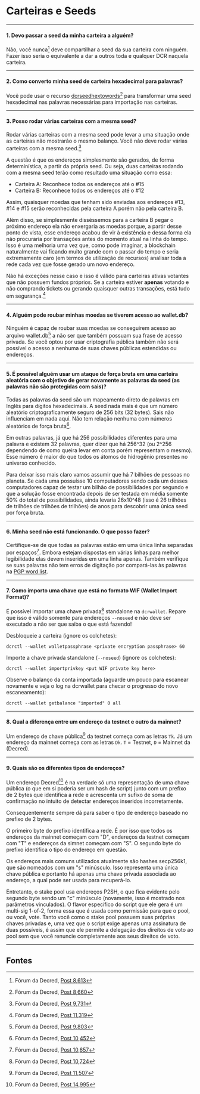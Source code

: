 # <i class="fa fa-money"></i> Carteiras e Seeds 

---

#### 1. Devo passar a seed da minha carteira a alguém? 

Não, você nunca[^8613] deve compartilhar a seed da sua carteira com ninguém. Fazer isso seria o equivalente a dar a outros toda e qualquer DCR naquela carteira.

---

#### 2. Como converto minha seed de carteira hexadecimal para palavras? 

Você pode usar o recurso [dcrseedhextowords](https://github.com/davecgh/dcrseedhextowords)[^8660] para transformar uma seed hexadecimal nas palavras necessárias para importação nas carteiras.

---

#### 3. Posso rodar várias carteiras com a mesma seed? 

Rodar várias carteiras com a mesma seed pode levar a uma situação onde as carteiras não mostrarão o mesmo balanço. Você não deve rodar várias carteiras com a mesma seed.[^9731]

A questão é que os endereços simplesmente são gerados, de forma determinística, a partir da própria seed. Ou seja, duas carteiras rodando com a mesma seed terão como resultado uma situação como essa:

* Carteira A: Reconhece todos os endereços até o #15
* Carteira B: Reconhece todos os endereços até o #12

Assim, quaisquer moedas que tenham sido enviadas aos endereços #13, #14 e #15 serão reconhecidas pela carteira A porém não pela carteira B.  

Além disso, se simplesmente disséssemos para a carteira B pegar o próximo endereço ela não enxergaria as moedas porque, a partir desse ponto de vista, esse endereço acabou de vir à existência e dessa forma ela não procuraria por transações antes do momento atual na linha do tempo. Isso é uma melhoria uma vez que, como pode imaginar, a blockchain naturalmente vai ficando muito grande com o passar do tempo e seria extremamente caro (em termos de utilização de recursos) analisar toda a rede cada vez que fosse gerado um novo endereço. 

Não há exceções nesse caso e isso é válido para carteiras ativas votantes que não possuem fundos próprios. Se a carteira estiver **apenas** votando e não comprando tickets ou gerando quaisquer outras transações, está tudo em segurança.[^11319] 

---

#### 4. Alguém pode roubar minhas moedas se tiverem acesso ao wallet.db? 

Ninguém é capaz de roubar suas moedas se conseguirem acesso ao arquivo wallet.db[^9803] a não ser que também possuam sua frase de acesso privada. Se você optou por usar criptografia pública também não será possível o acesso a nenhuma de suas chaves públicas estendidas ou endereços.

---

#### 5. É possível alguém usar um ataque de força bruta em uma carteira aleatória com o objetivo de gerar novamente as palavras da seed  (as palavras não são protegidas com sais)? 

Todas as palavras da seed são um mapeamento direto de palavras em Inglês para dígitos hexadecimais. A seed nada mais é que um número aleatório criptograficamente seguro de 256 bits (32 bytes). Sais não influenciam em nada aqui. Não tem relação nenhuma com números aleatórios de força bruta[^10452].

Em outras palavras, já que há 256 possibilidades diferentes para uma palavra e existem 32 palavras, quer dizer que há 256^32 (ou 2^256 dependendo de como queira levar em conta porém representam o mesmo). Esse número é maior do que todos os átomos de hidrogênio presentes no universo conhecido.  

Para deixar isso mais claro vamos assumir que há 7 bilhões de pessoas no planeta. Se cada uma possuísse 10 computadores sendo cada um desses computadores capaz de testar um bilhão de possibilidades por segundo e que a solução fosse encontrada depois de ser testada em média somente 50% do total de possibilidades, ainda levaria 26x10^48 (isso é 26 trilhões de trilhões de trilhões de trilhões) de anos para descobrir uma única seed por força bruta.

---

#### 6. Minha seed não está funcionando. O que posso fazer? 

Certifique-se de que todas as palavras estão em uma única linha separadas por espaços[^10657]. Embora estejam dispostas em várias linhas para melhor legibilidade elas devem inseridas em uma linha apenas. Também verifique se suas palavras não tem erros de digitação por compará-las às palavras na [PGP word list](https://en.wikipedia.org/wiki/PGP_word_list).

---

#### 7. Como importo uma chave que está no formato WIF (Wallet Import Format)? 

É possível importar uma chave privada[^10724] standalone na `dcrwallet`. Repare que isso é válido somente para endereços `--noseed` e não deve ser executado a não ser que saiba o que está fazendo!  

Desbloqueie a carteira (ignore os colchetes): 

```no-highlight
dcrctl --wallet walletpassphrase <private encryption passphrase> 60
```

Importe a chave privada standalone (`--noseed`) (ignore os colchetes):

```no-highlight
dcrctl --wallet importprivkey <put WIF private key here>
```

Observe o balanço da conta importada (aguarde um pouco para escanear novamente e veja o log na dcrwallet para checar o progresso do novo escaneamento): 

```no-highlight
dcrctl --wallet getbalance "imported" 0 all
```

---

#### 8. Qual a diferença entre um endereço da testnet e outro da mainnet? 

Um endereço de chave pública[^11507] da testnet começa com as letras `Tk`. Já um endereço da mainnet começa com as letras `Dk`. `T` = Testnet, `D` = Mainnet da (Decred).

---

#### 9. Quais são os diferentes tipos de endereços? 

Um endereço Decred[^14995] é na verdade só uma representação de uma chave pública (o que em si poderia ser um hash de script) junto com um prefixo de 2 bytes que identifica a rede e acrescenta um sufixo de soma de confirmação no intuito de detectar endereços inseridos incorretamente.  

Consequentemente sempre dá para saber o tipo de endereço baseado no prefixo de 2 bytes.

O primeiro byte do prefixo identifica a rede. É por isso que todos os endereços da mainnet começam com "D", endereços da testnet começam com "T" e endereços da simnet começam com "S". O segundo byte do prefixo identifica o tipo do endereço em questão. 

Os endereços mais comuns utilizados atualmente são hashes secp256k1, que são nomeados com um "s" minúsculo. Isso representa uma única chave pública e portanto há apenas uma chave privada associada ao endereço, a qual pode ser usada para recuperá-lo. 

Entretanto, o stake pool usa endereços P2SH, o que fica evidente pelo segundo byte sendo um "c" minúsculo (novamente, isso é mostrado nos parâmetros vinculados). O flavor específico do script que ele gera é um multi-sig 1-of-2, forma essa que é usada como permissão para que o pool, ou você, vote. Tanto você como o stake pool possuem suas próprias chaves privadas e, uma vez que o script exige apenas uma assinatura de duas possíveis, é assim que ele permite a delegação dos direitos de voto ao pool sem que você renuncie completamente aos seus direitos de voto.

---

## <i class="fa fa-book"></i> Fontes 

[^8613]: Fórum da Decred, [Post 8,613](https://forum.decred.org/threads/576/#post-8613)
[^8660]: Fórum da Decred, [Post 8,660](https://forum.decred.org/threads/534/page-3#post-8660)
[^9731]: Fórum da Decred, [Post 9,731](https://forum.decred.org/threads/657/#post-9731)
[^11319]: Fórum da Decred, [Post 11,319](https://forum.decred.org/threads/531/page-3#post-11319)
[^9803]: Fórum da Decred, [Post 9,803](https://forum.decred.org/threads/686/#post-9803)
[^10452]: Fórum da Decred, [Post 10,452](https://forum.decred.org/threads/734/#post-10452)
[^10657]: Fórum da Decred, [Post 10,657](https://forum.decred.org/threads/483/#post-10657)
[^10724]: Fórum da Decred, [Post 10,724](https://forum.decred.org/threads/643/page-3#post-10724)
[^11507]: Fórum da Decred, [Post 11,507](https://forum.decred.org/threads/792/#post-11507)
[^14995]: Fórum da Decred, [Post 14,995](https://forum.decred.org/threads/1321/page-2#post-14995)
